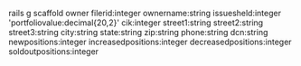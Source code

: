 rails g scaffold owner
filerid:integer
ownername:string
issuesheld:integer
'portfoliovalue:decimal{20,2}'
cik:integer
street1:string
street2:string
street3:string
city:string
state:string
zip:string
phone:string
dcn:string
newpositions:integer
increasedpositions:integer
decreasedpositions:integer
soldoutpositions:integer
